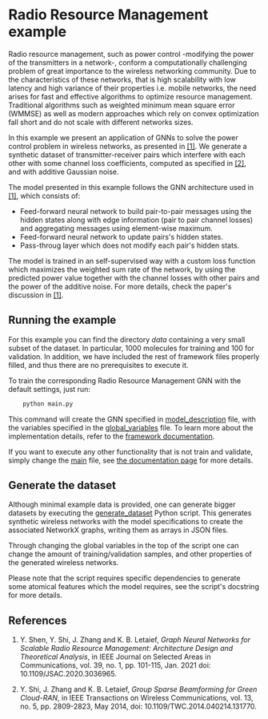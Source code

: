 # Radio Resource Management example

Radio resource management, such as power control -modifying the power of the transmitters in a
network-, conform a computationally challenging problem of great importance to the wireless
networking community. Due to the characteristics of these networks, that is high scalability with
low latency and high variance of their properties i.e. mobile networks, the need arises for fast and
effective algorithms to optimize resource management. Traditional algorithms such as weighted
minimum mean square error (WMMSE) as well as modern approaches which rely on convex optimization
fall short and do not scale with different networks sizes.

In this example we present an application of GNNs to solve the power control problem in wireless
networks, as presented in [[1]](#scalable-radio). We generate a synthetic dataset of
transmitter-receiver pairs which interfere with each other with some channel loss coefficients,
computed as specified in [[2]](#beamforming), and with additive Gaussian noise.

The model presented in this example follows the GNN architecture used in [[1]](#scalable-radio),
which consists of:

- Feed-forward neural network to build pair-to-pair messages using the hidden states along with
  edge information (pair to pair channel losses) and aggregating messages using element-wise
  maximum.
- Feed-forward neural network to update pairs's hidden states.
- Pass-throug layer which does not modify each pair's hidden stats.

The model is trained in an self-supervised way with a custom loss function which maximizes the
weighted sum rate of the network, by using the predicted power value together with the channel
losses with other pairs and the power of the additive noise. For more details, check the paper's
discussion in [[1]](#scalable-radio).

## Running the example

For this example you can find the directory _data_ containing a very small subset of the dataset. In
particular, 1000 molecules for training and 100 for validation. In addition, we have included the
rest of framework files properly filled, and thus there are no prerequisites to execute it.

To train the corresponding Radio Resource Management GNN with the default settings, just run:

```bash
    python main.py
```

This command will create the GNN specified in [model_description](model_description.yaml) file,
with the variables specified in the [global_variables](global_variables.yaml) file. To learn more
about the implementation details, refer to the
[framework documentation](https://ignnition.net/doc/generate_your_gnn/).

If you want to execute any other functionality that is not train and validate, simply change the
[main](main.py) file, see [the documentation page](https://ignnition.net/doc/train_and_evaluate/)
for more details.

## Generate the dataset

Although minimal example data is provided, one can generate bigger datasets by executing the
[generate_dataset](generate_dataset.py) Python script. This generates synthetic wireless networks
with the model specifications to create the associated NetworkX graphs, writing them as arrays
in JSON files.

Through changing the global variables in the top of the script one can change the amount of
training/validation samples, and other properties of the generated wireless networks.

Please note that the script requires specific dependencies to generate some atomical features
which the model requires, see the script's docstring for more details.

## References

1. <a name="scalable-radio"></a>
   Y. Shen, Y. Shi, J. Zhang and K. B. Letaief,
   _Graph Neural Networks for Scalable Radio Resource Management: Architecture Design and_
   _Theoretical Analysis_, in IEEE Journal on Selected Areas in Communications, vol. 39, no. 1,
   pp. 101-115, Jan. 2021 doi: 10.1109/JSAC.2020.3036965.

2. <a name="beamforming"></a>
   Y. Shi, J. Zhang and K. B. Letaief,
   _Group Sparse Beamforming for Green Cloud-RAN_, in IEEE Transactions on Wireless Communications,
   vol. 13, no. 5, pp. 2809-2823, May 2014, doi: 10.1109/TWC.2014.040214.131770.
